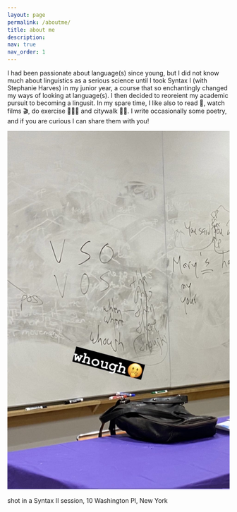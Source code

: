 ```yaml
---
layout: page
permalink: /aboutme/
title: about me
description:
nav: true
nav_order: 1
---
```



  I had been passionate about language(s) since young, but I did not know much about linguistics as a serious science until I took Syntax I (with Stephanie Harves) in my junior year, a course that so enchantingly changed my ways of looking at language(s). I then decided to reoreient my academic pursuit to becoming a lingusit.
  In my spare time, I like also to read 📖, watch films 🎬, do exercise 🏋🏻‍♂️ and citywalk 🚶🏻. I write occasionally some poetry, and if you are curious I can share them with you!


  <img src="../assets/img/syntax_pic.jpg" alt="Image description">

  
  shot in a Syntax II session, 10 Washington Pl, New York
  


